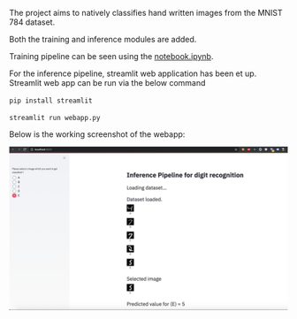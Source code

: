 The project aims to natively classifies hand written images from the MNIST 784 dataset.

Both the training and inference modules are added.

Training pipeline can be seen using the [notebook.ipynb](notebook.ipynb).

For the inference pipeline, streamlit web application has been et up.
Streamlit web app can be run via the below command

`pip install streamlit`

`streamlit run webapp.py`

Below is the working screenshot of the webapp:

![Inference Pipeline](/images/streamlit-inference-pipeline.png?raw=true)
